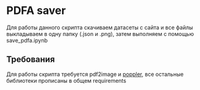 # PDFA saver

Для работы данного скрипта скачиваем датасеты с сайта и все файлы выкладываем в одну папку (.json и .png), затем выполняем с помощью save_pdfa.ipynb

## Требования

Для работы скрипта требуется pdf2image и [poppler](https://ru.wikipedia.org/wiki/Poppler), все остальные библиотеки прописаны в общем requirements

